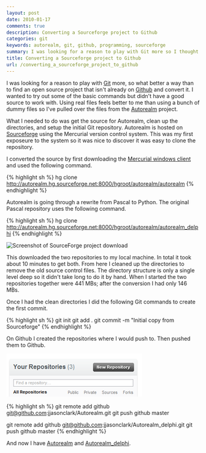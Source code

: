 ```yaml
---
layout: post
date: 2010-01-17
comments: true
description: Converting a Sourceforge project to Github
categories: git
keywords: autorealm, git, github, programming, sourceforge
summary: I was looking for a reason to play with Git more so I thought a good exercise would be to convert an open source project not already using Git. At the same time I put it on Github for easy access.
title: Converting a Sourceforge project to Github
url: /converting_a_sourceforge_project_to_github
---
```


I was looking for a reason to play with [Git][1] more, so what better a way than to find an open source project that isn't already on [Github](http://github.com) and convert it. I wanted to try out some of the basic commands but didn't have a good source to work with. Using real files feels better to me than using a bunch of dummy files so I've pulled over the files from the [Autorealm](http://sourceforge.net/projects/autorealm) project.

What I needed to do was get the source for Autorealm, clean up the directories, and setup the initial Git repository. Autorealm is hosted on [Sourceforge](http://sourceforge.net) using the Mercurial version control system. This was my first exposeure to the system so it was nice to discover it was easy to clone the repository.

I converted the source by first downloading the [Mercurial windows client](http://mercurial.selenic.com/downloads) and used the following command.

{% highlight sh %}
hg clone http://autorealm.hg.sourceforge.net:8000/hgroot/autorealm/autorealm
{% endhighlight %}

Autorealm is going through a rewrite from Pascal to Python. The original Pascal repository uses the following command.

{% highlight sh %}
hg clone http://autorealm.hg.sourceforge.net:8000/hgroot/autorealm/autorealm_delphi
{% endhighlight %}

![Screenshot of SourceForge project download](/assets/autorealm_2010_01_17.png)

This downloaded the two repositories to my local machine. In total it took about 10 minutes to get both. From here I cleaned up the directories to remove the old source control files. The directory structure is only a single level deep so it didn't take long to do it by hand. When I started the two repositories together were 441 MBs; after the conversion I had only 146 MBs.

Once I had the clean directories I did the following Git commands to create the first commit.

{% highlight sh %}
git init
git add .
git commit -m "Initial copy from Sourceforge"
{% endhighlight %}

On Github I created the repositories where I would push to. Then pushed them to Github.

![Screenshot of Github dashboard](/assets/autorealm_repository_2010_01_175.png)

{% highlight sh %}
git remote add github git@github.com:jjasonclark/Autorealm.git
git push github master

git remote add github git@github.com:jjasonclark/Autorealm_delphi.git
git push github master
{% endhighlight %}

And now I have [Autorealm](http://github.com/jjasonclark/Autorealm) and [Autorealm\_delphi](http://github.com/jjasonclark/Autorealm_delphi).

[1]: http://en.wikipedia.org/wiki/Git_(software)
